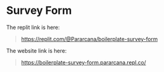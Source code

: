 # Survey Form

The replit link is here:
> https://replit.com/@Pararcana/boilerplate-survey-form

The website link is here:
> https://boilerplate-survey-form.pararcana.repl.co/
